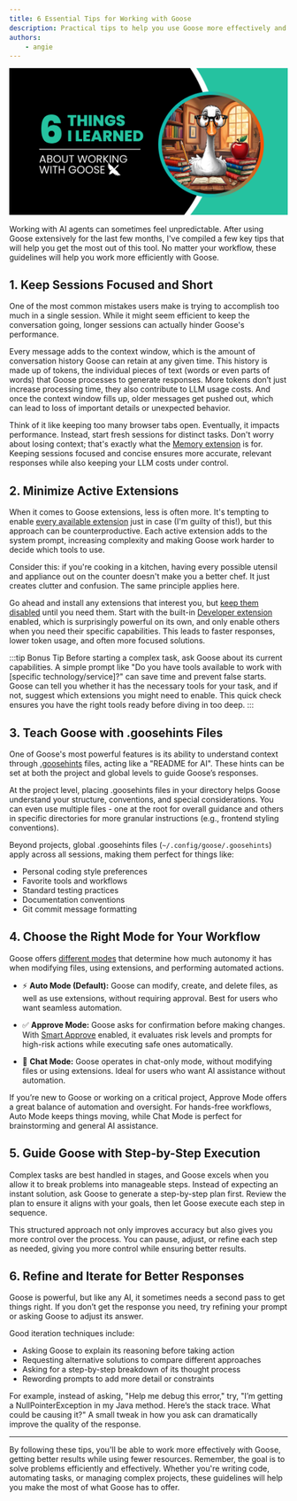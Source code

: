 ```yaml
---
title: 6 Essential Tips for Working with Goose
description: Practical tips to help you use Goose more effectively and efficiently.
authors: 
    - angie
---
```


![goose tips](goose-tips.png)

Working with AI agents can sometimes feel unpredictable. After using Goose extensively for the last few months, I've compiled a few key tips that will help you get the most out of this tool. No matter your workflow, these guidelines will help you work more efficiently with Goose.


<!--truncate-->

## 1. Keep Sessions Focused and Short

One of the most common mistakes users make is trying to accomplish too much in a single session. While it might seem efficient to keep the conversation going, longer sessions can actually hinder Goose's performance. 

Every message adds to the context window, which is the amount of conversation history Goose can retain at any given time. This history is made up of tokens, the individual pieces of text (words or even parts of words) that Goose processes to generate responses. More tokens don’t just increase processing time, they also contribute to LLM usage costs. And once the context window fills up, older messages get pushed out, which can lead to loss of important details or unexpected behavior.

Think of it like keeping too many browser tabs open. Eventually, it impacts performance. Instead, start fresh sessions for distinct tasks. Don't worry about losing context; that's exactly what the [Memory extension](/docs/tutorials/memory-mcp) is for. Keeping sessions focused and concise ensures more accurate, relevant responses while also keeping your LLM costs under control.


## 2. Minimize Active Extensions

When it comes to Goose extensions, less is often more. It's tempting to enable [every available extension](https://www.pulsemcp.com/servers) just in case (I'm guilty of this!), but this approach can be counterproductive. Each active extension adds to the system prompt, increasing complexity and making Goose work harder to decide which tools to use.

Consider this: if you're cooking in a kitchen, having every possible utensil and appliance out on the counter doesn't make you a better chef. It just creates clutter and confusion. The same principle applies here. 

Go ahead and install any extensions that interest you, but [keep them disabled](/docs/getting-started/using-extensions#enablingdisabling-extensions) until you need them. Start with the built-in [Developer extension](/docs/tutorials/developer-mcp) enabled, which is surprisingly powerful on its own, and only enable others when you need their specific capabilities. This leads to faster responses, lower token usage, and often more focused solutions.

:::tip Bonus Tip
Before starting a complex task, ask Goose about its current capabilities. A simple prompt like "Do you have tools available to work with [specific technology/service]?" can save time and prevent false starts. Goose can tell you whether it has the necessary tools for your task, and if not, suggest which extensions you might need to enable. This quick check ensures you have the right tools ready before diving in too deep.
:::

## 3. Teach Goose with .goosehints Files


One of Goose's most powerful features is its ability to understand context through [.goosehints](/docs/guides/using-goosehints) files, acting like a "README for AI". These hints can be set at both the project and global levels to guide Goose’s responses.

At the project level, placing .goosehints files in your directory helps Goose understand your structure, conventions, and special considerations. You can even use multiple files - one at the root for overall guidance and others in specific directories for more granular instructions (e.g., frontend styling conventions).

Beyond projects, global .goosehints files (`~/.config/goose/.goosehints`) apply across all sessions, making them perfect for things like:

* Personal coding style preferences
* Favorite tools and workflows
* Standard testing practices
* Documentation conventions
* Git commit message formatting

## 4. Choose the Right Mode for Your Workflow

Goose offers [different modes](/docs/guides/goose-permissions) that determine how much autonomy it has when modifying files, using extensions, and performing automated actions. 

* ⚡️ **Auto Mode (Default):** Goose can modify, create, and delete files, as well as use extensions, without requiring approval. Best for users who want seamless automation.

* ✅ **Approve Mode:** Goose asks for confirmation before making changes. With [Smart Approve](/docs/guides/goose-permissions#permission-modes) enabled, it evaluates risk levels and prompts for high-risk actions while executing safe ones automatically.

* 💬 **Chat Mode:** Goose operates in chat-only mode, without modifying files or using extensions. Ideal for users who want AI assistance without automation.

If you’re new to Goose or working on a critical project, Approve Mode offers a great balance of automation and oversight. For hands-free workflows, Auto Mode keeps things moving, while Chat Mode is perfect for brainstorming and general AI assistance.

## 5. Guide Goose with Step-by-Step Execution

Complex tasks are best handled in stages, and Goose excels when you allow it to break problems into manageable steps. Instead of expecting an instant solution, ask Goose to generate a step-by-step plan first. Review the plan to ensure it aligns with your goals, then let Goose execute each step in sequence.

This structured approach not only improves accuracy but also gives you more control over the process. You can pause, adjust, or refine each step as needed, giving you more control while ensuring better results.

## 6. Refine and Iterate for Better Responses

Goose is powerful, but like any AI, it sometimes needs a second pass to get things right. If you don’t get the response you need, try refining your prompt or asking Goose to adjust its answer.

Good iteration techniques include:

* Asking Goose to explain its reasoning before taking action
* Requesting alternative solutions to compare different approaches
* Asking for a step-by-step breakdown of its thought process
* Rewording prompts to add more detail or constraints

For example, instead of asking, "Help me debug this error," try, "I’m getting a NullPointerException in my Java method. Here’s the stack trace. What could be causing it?" A small tweak in how you ask can dramatically improve the quality of the response.

---

By following these tips, you'll be able to work more effectively with Goose, getting better results while using fewer resources. Remember, the goal is to solve problems efficiently and effectively. Whether you're writing code, automating tasks, or managing complex projects, these guidelines will help you make the most of what Goose has to offer.

<head>
  <meta property="og:title" content="6 Essential Tips for Working with Goose" />
  <meta property="og:type" content="article" />
  <meta property="og:url" content="https://block.github.io/goose/blog/2025/03/06/goose-tips" />
  <meta property="og:description" content="Practical tips to help you use Goose more effectively and efficiently." />
  <meta property="og:image" content="https://block.github.io/goose/assets/images/goose-tips-4add28cc7201737dfb468ad11980f070.png" />
  <meta name="twitter:card" content="summary_large_image" />
  <meta property="twitter:domain" content="block.github.io/goose" />
  <meta name="twitter:title" content="6 Essential Tips for Working with Goose" />
  <meta name="twitter:description" content="Practical tips to help you use Goose more effectively and efficiently." />
  <meta name="twitter:image" content="https://block.github.io/goose/assets/images/goose-tips-4add28cc7201737dfb468ad11980f070.png" />
</head>